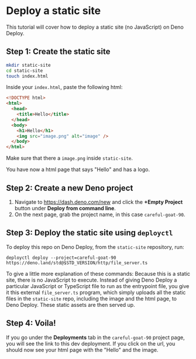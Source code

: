 # Deploy a static site

This tutorial will cover how to deploy a static site (no JavaScript) on Deno
Deploy.

## **Step 1:** Create the static site

```sh
mkdir static-site
cd static-site
touch index.html
```

Inside your `index.html`, paste the following html:

```html
<!DOCTYPE html>
<html>
  <head>
    <title>Hello</title>
  </head>
  <body>
    <h1>Hello</h1>
    <img src="image.png" alt="image" />
  </body>
</html>
```

Make sure that there a `image.png` inside `static-site`.

You have now a html page that says "Hello" and has a logo.

## **Step 2:** Create a new Deno project

1. Navigate to https://dash.deno.com/new and click the **+Empty Project** button
   under **Deploy from command line**.
2. On the next page, grab the project name, in this case `careful-goat-90`.

## **Step 3:** Deploy the static site using `deployctl`

To deploy this repo on Deno Deploy, from the `static-site` repository, run:

```console
deployctl deploy --project=careful-goat-90 https://deno.land/std@$STD_VERSION/http/file_server.ts
```

To give a little more explanation of these commands: Because this is a static
site, there is no JavaScript to execute. Instead of giving Deno Deploy a
particular JavaScript or TypeScript file to run as the entrypoint file, you give
it this external `file_server.ts` program, which simply uploads all the static
files in the `static-site` repo, including the image and the html page, to Deno
Deploy. These static assets are then served up.

## **Step 4:** Voila!

If you go under the **Deployments** tab in the `careful-goat-90` project page,
you will see the link to this dev deployment. If you click on the url, you
should now see your html page with the "Hello" and the image.
